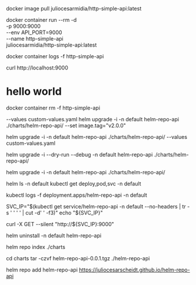 

docker image pull juliocesarmidia/http-simple-api:latest

docker container run --rm -d \
  -p 9000:9000 \
  --env API_PORT=9000 \
  --name http-simple-api \
  juliocesarmidia/http-simple-api:latest

docker container logs -f http-simple-api

curl http://localhost:9000
# hello world

docker container rm -f http-simple-api


--values custom-values.yaml
helm upgrade -i -n default helm-repo-api ./charts/helm-repo-api/ --set image.tag="v2.0.0"

helm upgrade -i -n default helm-repo-api ./charts/helm-repo-api/ --values custom-values.yaml


helm upgrade -i --dry-run --debug -n default helm-repo-api ./charts/helm-repo-api/

helm upgrade -i -n default helm-repo-api ./charts/helm-repo-api/


helm ls -n default
kubectl get deploy,pod,svc -n default

kubectl logs -f deployment.apps/helm-repo-api -n default

SVC_IP="$(kubectl get service/helm-repo-api -n default --no-headers | tr -s ' ' ' ' | cut -d' ' -f3)"
echo "${SVC_IP}"


curl -X GET --silent "http://${SVC_IP}:9000"


helm uninstall -n default helm-repo-api


helm repo index ./charts


cd charts
tar -czvf helm-repo-api-0.0.1.tgz ./helm-repo-api



helm repo add helm-repo-api https://juliocesarscheidt.github.io/helm-repo-api

